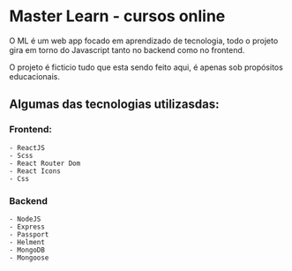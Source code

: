 # Master Learn  - cursos online

O ML é um web app focado em aprendizado de tecnologia, todo o projeto gira em torno do Javascript tanto no backend como no frontend. 

O projeto é ficticio tudo que esta sendo feito aqui, é apenas sob propósitos educacionais. 

## Algumas das tecnologias utilizasdas:

### Frontend:  
    - ReactJS
    - Scss
    - React Router Dom
    - React Icons 
    - Css 
### Backend 
    - NodeJS
    - Express
    - Passport 
    - Helment 
    - MongoDB
    - Mongoose



